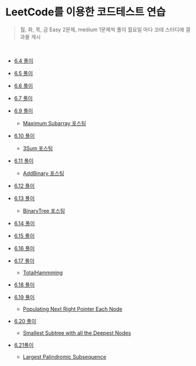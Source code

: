 # LeetCode를 이용한 코드테스트 연습

> 월, 화, 목, 금 Easy 2문제, medium 1문제씩 풀이
> 월요일 마다 코테 스터디에 결과물 게시

<br/>

- [6.4 풀이](https://github.com/in-woong/JS-CodeTest/tree/main/leetcode/6.4)

- [6.5 풀이](https://github.com/in-woong/JS-CodeTest/tree/main/leetcode/6.5)

- [6.6 풀이](https://github.com/in-woong/JS-CodeTest/tree/main/leetcode/6.6)

- [6.7 풀이](https://github.com/in-woong/JS-CodeTest/tree/main/leetcode/6.7)

- [6.9 풀이](https://github.com/in-woong/JS-CodeTest/tree/main/leetcode/6.9)

  - [Maximum Subarray 포스팅](https://velog.io/@inwoong100/leetcode53.-Maximum-Subarray)

- [6.10 풀이](https://github.com/in-woong/JS-CodeTest/tree/main/leetcode/6.10)

  - [3Sum 포스팅](https://velog.io/@inwoong100/leetcode15.3Sum)

- [6.11 풀이](https://github.com/in-woong/JS-CodeTest/tree/main/leetcode/6.11)

  - [AddBinary 포스팅](https://velog.io/@inwoong100/leetcode67.Add-Binary)

- [6.12 풀이](https://github.com/in-woong/JS-CodeTest/tree/main/leetcode/6.12)

- [6.13 풀이](https://github.com/in-woong/JS-CodeTest/tree/main/leetcode/6.13)

  - [BinaryTree 포스팅](https://velog.io/@inwoong100/leetcode94.-Binary-Tree-Inorder-Traversal)

- [6.14 풀이](https://github.com/in-woong/JS-CodeTest/tree/main/leetcode/6.14)

- [6.15 풀이](https://github.com/in-woong/JS-CodeTest/tree/main/leetcode/6.15)

- [6.16 풀이](https://github.com/in-woong/JS-CodeTest/tree/main/leetcode/6.16)

- [6.17 풀이](https://github.com/in-woong/JS-CodeTest/tree/main/leetcode/6.17)

  - [TotalHammming](https://velog.io/@inwoong100/leetcode-477.-Total-Hamming-Distance)

- [6.18 풀이](https://github.com/in-woong/JS-CodeTest/tree/main/leetcode/6.18)

- [6.19 풀이](https://github.com/in-woong/JS-CodeTest/tree/main/leetcode/6.19)

  - [Populating Next Right Pointer Each Node](https://velog.io/@inwoong100/leetcode-477.-Total-Hamming-Distance)

- [6.20 풀이](https://github.com/in-woong/JS-CodeTest/tree/main/leetcode/6.20)

  - [Smallest Subtree with all the Deepest Nodes](https://velog.io/@inwoong100/leetcode-477.-Total-Hamming-Distance)

- [6.21풀이](https://github.com/in-woong/JS-CodeTest/tree/main/leetcode/6.21)

  - [Largest Palindromic Subsequence](https://)
